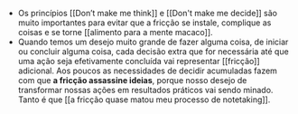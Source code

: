 - Os princípios [[Don’t make me think]] e [[Don't make me decide]] são muito importantes para evitar que a fricção se instale, complique as coisas e se torne [[alimento para a mente macaco]].
- Quando temos um desejo muito grande de fazer alguma coisa, de iniciar ou concluir alguma coisa, cada decisão extra que for necessária até que uma ação seja efetivamente concluída vai representar [[fricção]]  adicional. Aos poucos as necessidades de decidir acumuladas fazem com que **a fricção assassine ideias**, porque nosso desejo de transformar nossas ações em resultados práticos vai sendo minado. Tanto é que [[a fricção quase matou meu processo de notetaking]].